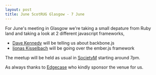 ```yaml
---
layout: post
title: June ScotRUG Glasgow - 7 June
---
```


For June's meeting in Glasgow we're taking a small depature from Ruby land and taking a look at 2 different javascript frameworks,

* [Dave Kennedy](http://twitter.com/bangline_) will be telling us about backbone.js
* [Ijonas Kisselbach](http://twitter.com/ijonas) will be going over the ember.js framework

The meetup will be held as usual in [SocietyM](https://maps.google.co.uk/maps?q=SocietyM+glasgow&hl=en&ll=55.864331,-4.255486&spn=0.006972,0.01929&sll=55.866667,-4.259777&sspn=0.013943,0.038581&t=h&hq=SocietyM&hnear=Glasgow,+Glasgow+City,+United+Kingdom&z=16) starting around 7pm.

As always thanks to [Edgecase](http://edgecase.com) who kindly sponsor the venue for us.
